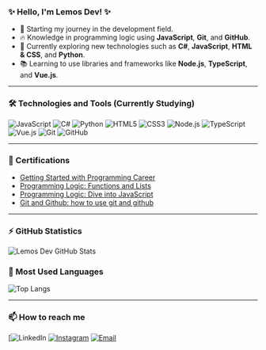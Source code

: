 ### ✨ Hello, I'm Lemos Dev! ✨

- 🚀 Starting my journey in the development field.
- 🔥 Knowledge in programming logic using **JavaScript**, **Git**, and **GitHub**.
- 🌱 Currently exploring new technologies such as **C#**, **JavaScript**, **HTML & CSS**, and **Python**.
- 📚 Learning to use libraries and frameworks like **Node.js**, **TypeScript**, and **Vue.js**.

---

### 🛠️ Technologies and Tools (Currently Studying)

![JavaScript](https://img.shields.io/badge/JavaScript-F7DF1E?style=for-the-badge&logo=javascript&logoColor=black)
![C#](https://img.shields.io/badge/C%23-239120?style=for-the-badge&logo=c-sharp&logoColor=white)
![Python](https://img.shields.io/badge/Python-3776AB?style=for-the-badge&logo=python&logoColor=white)
![HTML5](https://img.shields.io/badge/HTML5-E34F26?style=for-the-badge&logo=html5&logoColor=white)
![CSS3](https://img.shields.io/badge/CSS3-1572B6?style=for-the-badge&logo=css3&logoColor=white)
![Node.js](https://img.shields.io/badge/Node.js-43853D?style=for-the-badge&logo=node.js&logoColor=white)
![TypeScript](https://img.shields.io/badge/TypeScript-3178C6?style=for-the-badge&logo=typescript&logoColor=white)
![Vue.js](https://img.shields.io/badge/Vue.js-4FC08D?style=for-the-badge&logo=vue.js&logoColor=white)
![Git](https://img.shields.io/badge/Git-F05032?style=for-the-badge&logo=git&logoColor=white)
![GitHub](https://img.shields.io/badge/GitHub-181717?style=for-the-badge&logo=github&logoColor=white)

---

### 📜 Certifications

- [Getting Started with Programming Career](https://cursos.alura.com.br/user/migueldinogamer/course/comecando-programacao-carreira-primeiros-passos/certificate?lang=en)
- [Programming Logic: Functions and Lists](https://cursos.alura.com.br/user/migueldinogamer/course/logica-programacao-funcoes-listas/certificate?lang=en)
- [Programming Logic: Dive into JavaScript](https://cursos.alura.com.br/user/migueldinogamer/course/logica-programacao-mergulhe-programacao-javascript/certificate?lang=en)
- [Git and Github: how to use git and github](https://cursos.alura.com.br/user/migueldinogamer/course/git-github-compartilhando-colaborando-projetos/certificate?lang=en)

---

### ⚡ GitHub Statistics

![Lemos Dev GitHub Stats](https://github-readme-stats.vercel.app/api?username=MusashiSanS2&show_icons=true&theme=dark)

### 🚀 Most Used Languages

![Top Langs](https://github-readme-stats.vercel.app/api/top-langs/?username=MusashiSanS2&layout=compact&theme=dark)

---

### 📫 How to reach me

[![LinkedIn](https://www.linkedin.com/in/lemos-dev-72a0312a9/)
[![Instagram](https://img.shields.io/badge/Instagram-E4405F?style=for-the-badge&logo=instagram&logoColor=white)](https://instagram.com/https://www.instagram.com/dev_lemos/)
[![Email](https://img.shields.io/badge/Gmail-D14836?style=for-the-badge&logo=gmail&logoColor=white)](mailto:musashi@amathyzin.com)
